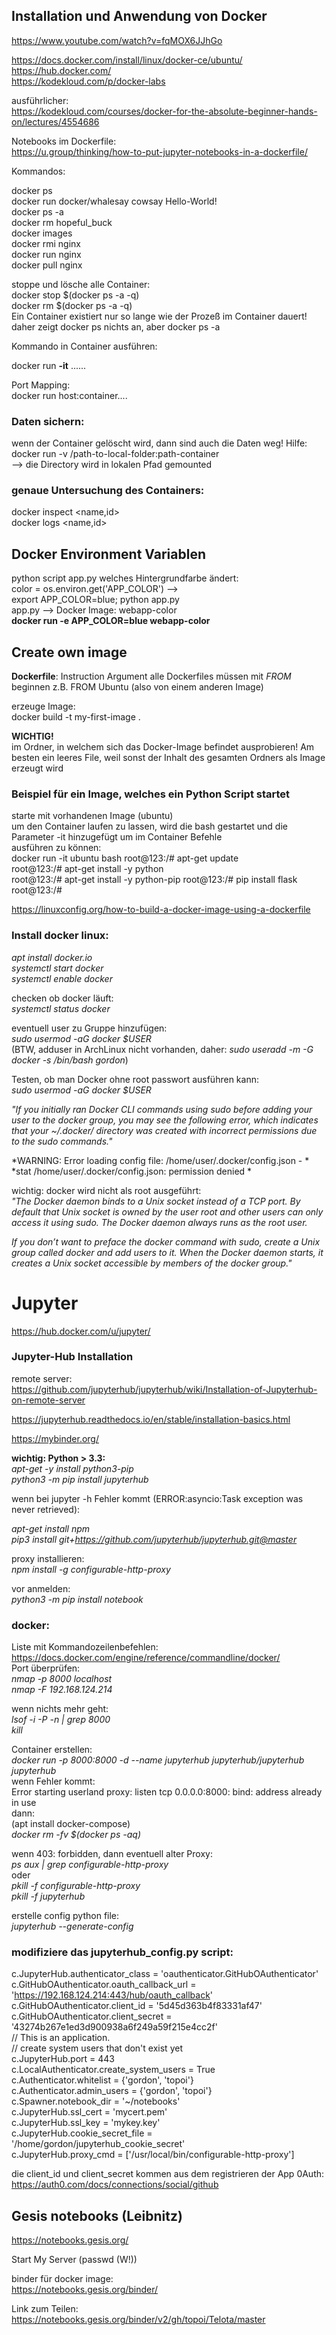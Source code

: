 ## Installation und Anwendung von Docker

https://www.youtube.com/watch?v=fqMOX6JJhGo                 

https://docs.docker.com/install/linux/docker-ce/ubuntu/                 
https://hub.docker.com/             
https://kodekloud.com/p/docker-labs             

ausführlicher:                      
https://kodekloud.com/courses/docker-for-the-absolute-beginner-hands-on/lectures/4554686       

Notebooks im Dockerfile:                        
https://u.group/thinking/how-to-put-jupyter-notebooks-in-a-dockerfile/


Kommandos:                            

docker ps               
docker run docker/whalesay cowsay Hello-World!              
docker ps -a            
docker rm hopeful_buck              
docker images                       
docker rmi nginx                    
docker run nginx                    
docker pull nginx                               

stoppe und lösche alle Container:               
docker stop $(docker ps -a -q)                  
docker rm $(docker ps -a -q)                    
Ein Container existiert nur so lange wie der Prozeß im Container dauert!                        
daher zeigt docker ps nichts an, aber docker ps -a                      

Kommando in Container ausführen:                

docker run **-it** ......


Port Mapping:           
docker run host:container....                   

### Daten sichern:                      
wenn der Container gelöscht wird, dann sind auch die Daten weg! Hilfe:              
docker run -v /path-to-local-folder:path-container <image>                          
            --> die Directory wird in lokalen Pfad gemounted

### genaue Untersuchung des Containers:             
docker inspect <name,id>                        
docker logs <name,id>               

## Docker Environment Variablen                 
python script app.py welches Hintergrundfarbe ändert:                   
color = os.environ.get('APP_COLOR') -->                     
export APP_COLOR=blue; python app.py    
app.py --> Docker Image: webapp-color                 
**docker run -e APP_COLOR=blue webapp-color**              

## Create own image
**Dockerfile**: Instruction Argument
alle Dockerfiles müssen mit *FROM* beginnen z.B. FROM Ubuntu (also von einem anderen Image)                 

erzeuge Image:                               
docker build -t my-first-image .                

**WICHTIG!**    
im Ordner, in welchem sich das Docker-Image befindet ausprobieren!
Am besten ein leeres File, weil sonst der Inhalt des gesamten Ordners als Image erzeugt wird          

### Beispiel für ein Image, welches ein Python Script startet                       

starte mit vorhandenen Image (ubuntu)                       
um den Container laufen zu lassen, wird die bash gestartet und die Parameter -it hinzugefügt um im Container Befehle                
ausführen zu können:                
docker run -it ubuntu bash
root@123:/#   apt-get update                    
root@123:/#   apt-get install -y python                     
root@123:/#   apt-get install -y python-pip
root@123:/#   pip install flask
root@123:/#

https://linuxconfig.org/how-to-build-a-docker-image-using-a-dockerfile              


### Install docker linux:       
*apt install docker.io*       
*systemctl start docker*   
*systemctl enable docker*                       

checken ob docker läuft:                        
*systemctl status docker*                       

eventuell user zu Gruppe hinzufügen:    
*sudo usermod -aG docker $USER*                 
(BTW, adduser in ArchLinux nicht vorhanden, daher: *sudo useradd -m -G docker -s /bin/bash gordon*)                                           

Testen, ob man Docker ohne root passwort ausführen kann:                
*sudo usermod -aG docker $USER*                 

*"If you initially ran Docker CLI commands using sudo before adding your user to the docker group, you may see the following                       error, which indicates that your ~/.docker/ directory was created with incorrect permissions due to the sudo commands."*             

*WARNING: Error loading config file: /home/user/.docker/config.json - *             
*stat /home/user/.docker/config.json: permission denied *                

wichtig: docker wird nicht als root ausgeführt:             
*"The Docker daemon binds to a Unix socket instead of a TCP port. By default that Unix socket is owned by the user root and  other users can only access it using sudo. The Docker daemon always runs as the root user.*

*If you don’t want to preface the docker command with sudo, create a Unix group called docker and add users to it. When the   Docker daemon starts, it creates a Unix socket accessible by members of the docker group."*  


# Jupyter               
https://hub.docker.com/u/jupyter/   


### Jupyter-Hub Installation   

remote server:                      
https://github.com/jupyterhub/jupyterhub/wiki/Installation-of-Jupyterhub-on-remote-server

https://jupyterhub.readthedocs.io/en/stable/installation-basics.html    

https://mybinder.org/

**wichtig: Python > 3.3:**     
*apt-get -y install python3-pip*    
*python3 -m pip install jupyterhub*

wenn bei jupyter -h Fehler kommt (ERROR:asyncio:Task exception was never retrieved):    

*apt-get install npm*   
*pip3 install git+https://github.com/jupyterhub/jupyterhub.git@master* 

proxy installieren:   
*npm install -g configurable-http-proxy*

vor anmelden:   
*python3 -m pip install notebook*

### docker:   
Liste mit Kommandozeilenbefehlen:   
https://docs.docker.com/engine/reference/commandline/docker/        
Port überprüfen:    
*nmap -p 8000 localhost*    
*nmap -F 192.168.124.214*      

wenn nichts mehr geht:      
*lsof -i -P -n | grep 8000*       
*kill <process id>*
            
Container erstellen:                
*docker run -p 8000:8000 -d --name jupyterhub jupyterhub/jupyterhub jupyterhub*                 
wenn Fehler kommt:      
Error starting userland proxy: listen tcp 0.0.0.0:8000: bind: address already in use        
dann:           
(apt  install docker-compose)       
*docker rm -fv $(docker ps -aq)*

wenn 403: forbidden, dann eventuell alter Proxy:                        
*ps aux | grep configurable-http-proxy*                     
oder                                        
*pkill -f configurable-http-proxy*              
*pkill -f jupyterhub*               


erstelle config python file:                     
*jupyterhub --generate-config*

### modifiziere das jupyterhub_config.py script:                        

c.JupyterHub.authenticator_class = 'oauthenticator.GitHubOAuthenticator'                        
c.GitHubOAuthenticator.oauth_callback_url = 'https://192.168.124.214:443/hub/oauth_callback'                
c.GitHubOAuthenticator.client_id = '5d45d363b4f83331af47'               
c.GitHubOAuthenticator.client_secret = '43274b267e1ed3d900938a6f249a59f215e4cc2f'               
// This is an application.                                               
// create system users that don't exist yet                  
c.JupyterHub.port = 443             
c.LocalAuthenticator.create_system_users = True             
c.Authenticator.whitelist = {'gordon', 'topoi'}             
c.Authenticator.admin_users = {'gordon', 'topoi'}                       
c.Spawner.notebook_dir = '~/notebooks'                      
c.JupyterHub.ssl_cert = 'mycert.pem'                        
c.JupyterHub.ssl_key = 'mykey.key'              
c.JupyterHub.cookie_secret_file = '/home/gordon/jupyterhub_cookie_secret'                                           
c.JupyterHub.proxy_cmd = ['/usr/local/bin/configurable-http-proxy']                 

die client_id und client_secret kommen aus dem registrieren der App 0Auth:                                           
https://auth0.com/docs/connections/social/github

## Gesis notebooks (Leibnitz)   
https://notebooks.gesis.org/                    

Start My Server (passwd (W!))                   

binder für docker image:                        
https://notebooks.gesis.org/binder/                                  

Link zum Teilen:                    
https://notebooks.gesis.org/binder/v2/gh/topoi/Telota/master
